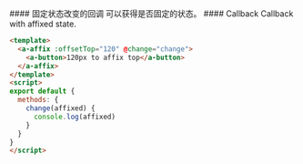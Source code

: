 <cn>
#### 固定状态改变的回调
可以获得是否固定的状态。
</cn>

<us>
#### Callback
Callback with affixed state.
</us>

```html
<template>
  <a-affix :offsetTop="120" @change="change">
    <a-button>120px to affix top</a-button>
  </a-affix>
</template>
<script>
export default {
  methods: {
    change(affixed) {
      console.log(affixed)
    }
  }
}
</script>
```
